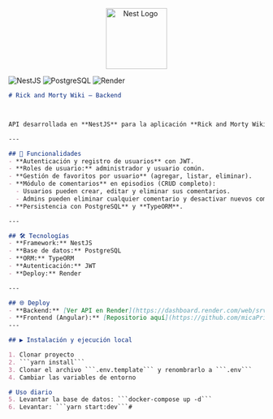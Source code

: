 <p align="center">
  <a href="http://nestjs.com/" target="blank"><img src="https://nestjs.com/img/logo-small.svg" width="120" alt="Nest Logo" /></a>
</p>

![NestJS](https://img.shields.io/badge/NestJS-9.x-E0234E?logo=nestjs)
![PostgreSQL](https://img.shields.io/badge/PostgreSQL-14-blue?logo=postgresql)
![Render](https://img.shields.io/badge/Deploy-Render-success?logo=render)

```markdown
# Rick and Morty Wiki – Backend



API desarrollada en **NestJS** para la aplicación **Rick and Morty Wiki**, encargada de manejar autenticación, usuarios, episodios favoritos y comentarios. Proyecto final del programa **Pre-Academy de Moby Digital**.

---

## 🚀 Funcionalidades
- **Autenticación y registro de usuarios** con JWT.
- **Roles de usuario:** administrador y usuario común.
- **Gestión de favoritos por usuario** (agregar, listar, eliminar).
- **Módulo de comentarios** en episodios (CRUD completo):
  - Usuarios pueden crear, editar y eliminar sus comentarios.
  - Admins pueden eliminar cualquier comentario y desactivar nuevos comentarios.
- **Persistencia con PostgreSQL** y **TypeORM**.

---

## 🛠 Tecnologías
- **Framework:** NestJS
- **Base de datos:** PostgreSQL
- **ORM:** TypeORM
- **Autenticación:** JWT
- **Deploy:** Render

---

## 🌐 Deploy
- **Backend:** [Ver API en Render](https://dashboard.render.com/web/srv-d2amrrggjchc73efk8s0)
- **Frontend (Angular):** [Repositorio aquí](https://github.com/micaPrieto/rick-and-morty)
---

## ▶️ Instalación y ejecución local

1. Clonar proyecto
2. ```yarn install```
3. Clonar el archivo ```.env.template``` y renombrarlo a ```.env```
4. Cambiar las variables de entorno

# Uso diario
5. Levantar la base de datos: ```docker-compose up -d```
6. Levantar: ```yarn start:dev```#

